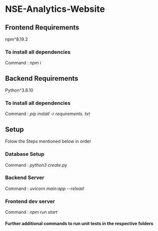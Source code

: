 # NSE-Analytics-Website

## Frontend Requirements

npm^8.19.2 

### To install all dependencies

Command : _npm i_

## Backend Requirements

Python^3.8.10

### To install all dependencies

Command : _pip install -r requirements. txt_ 

## Setup

Folow the Steps mentioned below in order

### Database Setup

Command : _python3 create.py_

### Backend Server

Command : _uvicorn main:app --reload_

### Frontend dev server

Command : _npm run start_

#### Further additional commands to run unit tests in the respective folders
